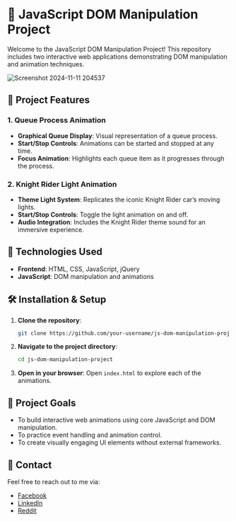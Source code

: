 # 🔄 JavaScript DOM Manipulation Project

Welcome to the JavaScript DOM Manipulation Project! This repository includes two interactive web applications demonstrating DOM manipulation and animation techniques.

![Screenshot 2024-11-11 204537](https://github.com/user-attachments/assets/50a64f95-07fb-4dcc-8ecc-2c748923ac53)

## 🌟 Project Features

### 1. Queue Process Animation
- **Graphical Queue Display**: Visual representation of a queue process.
- **Start/Stop Controls**: Animations can be started and stopped at any time.
- **Focus Animation**: Highlights each queue item as it progresses through the process.

### 2. Knight Rider Light Animation
- **Theme Light System**: Replicates the iconic Knight Rider car’s moving lights.
- **Start/Stop Controls**: Toggle the light animation on and off.
- **Audio Integration**: Includes the Knight Rider theme sound for an immersive experience.

## 🚀 Technologies Used

- **Frontend**: HTML, CSS, JavaScript, jQuery
- **JavaScript**: DOM manipulation and animations

## 🛠️ Installation & Setup

1. **Clone the repository**:
    ```bash
    git clone https://github.com/your-username/js-dom-manipulation-project.git
    ```
2. **Navigate to the project directory**:
    ```bash
    cd js-dom-manipulation-project
    ```
3. **Open in your browser**:
   Open `index.html` to explore each of the animations.

## 🎯 Project Goals

- To build interactive web animations using core JavaScript and DOM manipulation.
- To practice event handling and animation control.
- To create visually engaging UI elements without external frameworks.

## 💭 Contact

Feel free to reach out to me via:

- [Facebook](https://www.facebook.com/chanuka.gamage.5099)
- [LinkedIn](https://linkedin.com/in/chanuka-prabodha-a78876234)
- [Reddit](https://www.reddit.com/u/ChanukaGamage)
